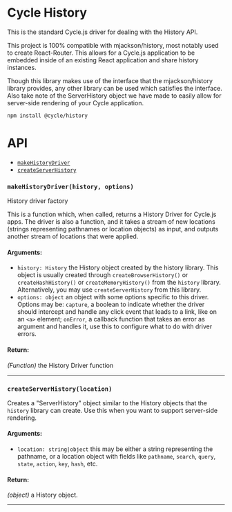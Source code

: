 # Cycle History

This is the standard Cycle.js driver for dealing with the History API.

This project is 100% compatible with mjackson/history, most notably used to create React-Router. This allows for a Cycle.js application to be embedded inside of an existing React application and share history instances.

Though this library makes use of the interface that the mjackson/history library provides, any other library can be used which satisfies the interface. Also take note of the ServerHistory object we have made to easily allow for server-side rendering of your Cycle application.

```
npm install @cycle/history
```

# API

- [`makeHistoryDriver`](#makeHistoryDriver)
- [`createServerHistory`](#createServerHistory)

### <a id="makeHistoryDriver"></a> `makeHistoryDriver(history, options)`

History driver factory

This is a function which, when called, returns a History Driver for Cycle.js
apps. The driver is also a function, and it takes a stream of new locations
(strings representing pathnames or location objects) as input, and outputs
another stream of locations that were applied.

#### Arguments:

- `history: History` the History object created by the history library. This object is usually created through `createBrowserHistory()` or
`createHashHistory()` or `createMemoryHistory()` from the `history` library.
Alternatively, you may use `createServerHistory` from this library.
- `options: object` an object with some options specific to this driver. Options may be: `capture`, a boolean to indicate whether the driver should
intercept and handle any click event that leads to a link, like on an `<a>`
element; `onError`, a callback function that takes an error as argument and
handles it, use this to configure what to do with driver errors.

#### Return:

*(Function)* the History Driver function

- - -

### <a id="createServerHistory"></a> `createServerHistory(location)`

Creates a "ServerHistory" object similar to the History objects that the
`history` library can create. Use this when you want to support server-side
rendering.

#### Arguments:

- `location: string|object` this may be either a string representing the pathname, or a location object with fields like `pathname`, `search`,
`query`, `state`, `action`, `key`, `hash`, etc.

#### Return:

*(object)* a History object.

- - -


